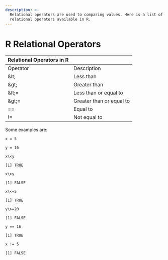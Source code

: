 ```yaml
---
description: >-
  Relational operators are used to comparing values. Here is a list of
  relational operators available in R.
---
```


# R Relational Operators

| Relational Operators in R |  |
| :--- | :--- |
| Operator | Description |
| \&lt; | Less than |
| \&gt; | Greater than |
| \&lt;= | Less than or equal to |
| \&gt;= | Greater than or equal to |
| == | Equal to |
| != | Not equal to |

Some examples are:

`x = 5`

`y = 16`

`x\<y`

`[1] TRUE`

`x\>y`

`[1] FALSE`

`x\<=5`

`[1] TRUE`

`y\>=20`

`[1] FALSE`

`y == 16`

`[1] TRUE`

`x != 5`

`[1] FALSE`

